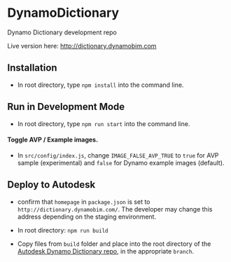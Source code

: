 # DynamoDictionary

Dynamo Dictionary development repo

Live version here: http://dictionary.dynamobim.com

## Installation
- In root directory, type ```npm install``` into the command line.

## Run in Development Mode
- In root directory, type ```npm run start``` into the command line.

#### Toggle AVP / Example images.
- In `src/config/index.js`,  change `IMAGE_FALSE_AVP_TRUE` to `true` for AVP sample (experimental) and `false` for Dynamo example images (default).

## Deploy to Autodesk

- confirm that `homepage` in `package.json` is set to `http://dictionary.dynamobim.com/`. The developer may change this address depending on the staging environment.

- In root directory: ```npm run build```

- Copy files from `build` folder and place into the root directory of the [Autodesk Dynamo Dictionary repo](https://github.com/DynamoDS/DynamoDictionary), in the appropriate `branch`.
